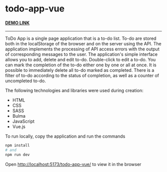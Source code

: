 # todo-app-vue

#### [DEMO LINK](https://volodymir-tymtsias.github.io/todo-app-vue/)
---
ToDo App is a single page application that is a to-do list. To-do are stored both in the localStorage of the browser and on the server using the API. The application implements the processing of API access errors with the output of corresponding messages to the user. The application's simple interface allows you to add, delete and edit to-do. Double-click to edit a to-do. You can mark the completion of the to-do either one by one or all at once. It is possible to immediately delete all to-do marked as completed. There is a filter of to-do according to the status of completion, as well as a counter of uncompleted to-do.

The following technologies and libraries were used during creation:
-	HTML
-	CSS
-	SASS
-	Bulma
- JavaScript
-	Vue.js

To run locally, copy the application and run the commands
```bash
npm install
# and
npm run dev
```
Open [http://localhost:5173/todo-app-vue/](http://localhost:5173/todo-app-vue/) to view it in the browser